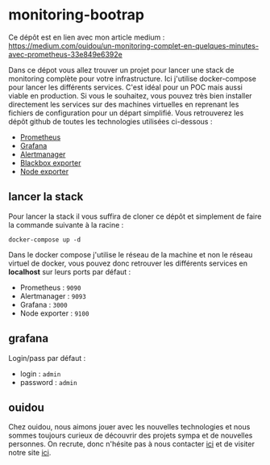 # monitoring-bootrap

Ce dépôt est en lien avec mon article medium : https://medium.com/ouidou/un-monitoring-complet-en-quelques-minutes-avec-prometheus-33e849e6392e

Dans ce dépot vous allez trouver un projet pour lancer une stack de monitoring complète pour votre infrastructure. Ici j'utilise docker-compose pour lancer les différents services. C'est idéal pour un POC mais aussi viable en production. Si vous le souhaitez, vous pouvez très bien installer directement les services sur des machines virtuelles en reprenant les fichiers de configuration pour un départ simplifié. Vous retrouverez les dépôt github de toutes les technologies utilisées ci-dessous :

- [Prometheus](https://github.com/prometheus/prometheus)
- [Grafana](https://github.com/grafana/grafana)
- [Alertmanager](https://github.com/prometheus/alertmanager)
- [Blackbox exporter](https://github.com/prometheus/blackbox_exporter)
- [Node exporter](https://github.com/prometheus/node_exporter)

## lancer la stack

Pour lancer la stack il vous suffira de cloner ce dépôt et simplement de faire la commande suivante à la racine :

```console
docker-compose up -d
```

Dans le docker compose j'utilise le réseau de la machine et non le réseau virtuel de docker, vous pouvez donc retrouver les différents services en **localhost** sur leurs ports par défaut :

- Prometheus : `9090`
- Alertmanager : `9093`
- Grafana : `3000`
- Node exporter : `9100`

## grafana

Login/pass par défaut :

- login : `admin`
- password : `admin`

## ouidou

Chez ouidou, nous aimons jouer avec les nouvelles technologies et nous sommes toujours curieux de découvrir des projets sympa et de nouvelles personnes. On recrute, donc n'hésite pas à nous contacter [ici](mailto:contact@ouidou.fr) et de visiter notre site [ici](https://ouidou.fr).
